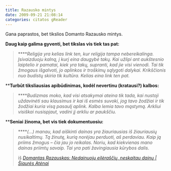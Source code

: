 ```yaml
---
title: Razausko mintys
date: 2009-09-21 21:08:14
categories: citatos gReader
---
```


Gana paprastos, bet tikslios Domanto Razausko mintys.

**Daug kaip galima gyventi, bet tikslas vis tiek tas pat:**

> *****Religija yra kelias link ten, kur religija tampa nebereikalinga. Įsivaizduoju kalną, į kurį eina daugybė takų. Kai užlipi ant aukštesnio laiptelio ir pamatai, kiek yra takų, supranti, kad jie visi vienodi. Tai tik žmogaus išgalvoti, jo aplinkos ir troškimų sąlygoti dalykai. Krikščionis nuo budistų skiria tik kultūra. Kelias eina link ten pat.*

****Turbūt tiksliausias apibūdinimas, kodėl nevertinu (kratausi?) kalbos:**

> *****Budizmas moko, kad visi atsakymai ateina tik tada, kai nustoji uždavinėti sau klausimus ir kai iš esmės suvoki, jog tavo žodžiai ir tik žodžiai kuria visą pasaulį aplink. Kalba lemia tavo mąstymą. Arkliui visiškai nusispjaut, vadini jį arkliu ar paukščiu.*

****Seniai žinoma, bet vis tiek dokumentuosiu:**

> *****(…) manau, kad aiškinti dainas yra žiauriausias iš žiauriausių nusikaltimų. Tą žinutę, kurią norėjau perduoti, aš perdaviau. Kaip ją priims žmogus – čia jau jo reikalas. Noriu, kad kiekvienas mano dainas priimtų savaip. Tai yra pati žavingiausia kūrybos dalis.*
>
> iš *[Domantas Razauskas: Nedainuoju eilėraščių, neskaitau dainų | Šiaurės Atėnai](http://www.culture.lt/satenai/?leid_id=956&kas=straipsnis&st_id=17039)*

